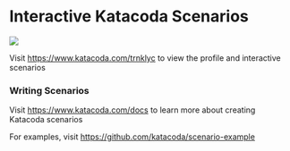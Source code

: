 # Interactive Katacoda Scenarios

[![](http://shields.katacoda.com/katacoda/trnklyc/count.svg)](https://www.katacoda.com/trnklyc "Get your profile on Katacoda.com")

Visit https://www.katacoda.com/trnklyc to view the profile and interactive scenarios

### Writing Scenarios
Visit https://www.katacoda.com/docs to learn more about creating Katacoda scenarios

For examples, visit https://github.com/katacoda/scenario-example
